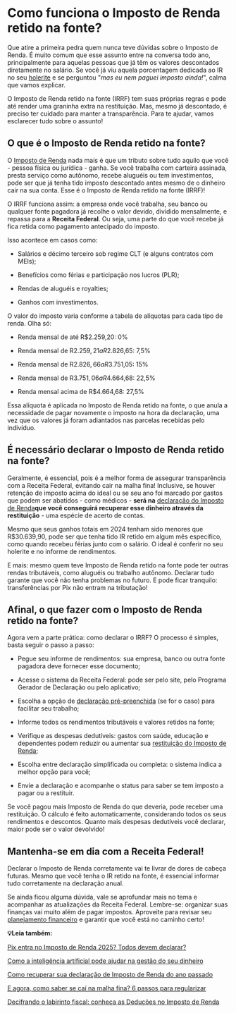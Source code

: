 # Como funciona o Imposto de Renda retido na fonte?

Que atire a primeira pedra quem nunca teve dúvidas sobre o Imposto de Renda. É muito comum que esse assunto entre na conversa todo ano, principalmente para aquelas pessoas que já têm os valores descontados diretamente no salário. Se você já viu aquela porcentagem dedicada ao IR no seu [holerite](https://meubolso.mercadopago.com.br/como-interpretar-holerite) e se perguntou "*mas eu nem paguei imposto ainda!*", calma que vamos explicar.

O Imposto de Renda retido na fonte (IRRF) tem suas próprias regras e pode até render uma graninha extra na restituição. Mas, mesmo já descontado, é preciso ter cuidado para manter a transparência. Para te ajudar, vamos esclarecer tudo sobre o assunto!

## **O que é o Imposto de Renda retido na fonte?**

O [Imposto de Renda](https://meubolso.mercadopago.com.br/imposto-de-renda-2021-o-que-voce-precisa-saber) nada mais é que um tributo sobre tudo aquilo que você - pessoa física ou jurídica - ganha. Se você trabalha com carteira assinada, presta serviço como autônomo, recebe aluguéis ou tem investimentos, pode ser que já tenha tido imposto descontado antes mesmo de o dinheiro cair na sua conta. Esse é o Imposto de Renda retido na fonte (IRRF)!

O IRRF funciona assim: a empresa onde você trabalha, seu banco ou qualquer fonte pagadora já recolhe o valor devido, dividido mensalmente, e repassa para a **Receita Federal**. Ou seja, uma parte do que você recebe já fica retida como pagamento antecipado do imposto.

Isso acontece em casos como:

- Salários e décimo terceiro sob regime CLT (e alguns contratos com MEIs);

- Benefícios como férias e participação nos lucros (PLR);

- Rendas de aluguéis e royalties;

- Ganhos com investimentos.

O valor do imposto varia conforme a tabela de alíquotas para cada tipo de renda. Olha só:

- Renda mensal de até R$2.259,20: 0%

- Renda mensal de R$2.259,21 a R$2.826,65: 7,5%

- Renda mensal de R$2.826,66 a R$3.751,05: 15%

- Renda mensal de R$3.751,06 a R$4.664,68: 22,5%

- Renda mensal acima de R$4.664,68: 27,5%

Essa alíquota é aplicada no Imposto de Renda retido na fonte, o que anula a necessidade de pagar novamente o imposto na hora da declaração, uma vez que os valores já foram adiantados nas parcelas recebidas pelo indivíduo.

## **É necessário declarar o Imposto de Renda retido na fonte?**

Geralmente, é essencial, pois é a melhor forma de assegurar transparência com a Receita Federal, evitando cair na malha fina! Inclusive, se houver retenção de imposto acima do ideal ou se seu ano foi marcado por gastos que podem ser abatidos - como médicos - **será na** [declaração do Imposto de Renda](https://meubolso.mercadopago.com.br/preparacao-declaracao-imposto-de-renda)**que você conseguirá recuperar esse dinheiro através da restituição** - uma espécie de acerto de contas.

Mesmo que seus ganhos totais em 2024 tenham sido menores que R$30.639,90, pode ser que tenha tido IR retido em algum mês específico, como quando recebeu férias junto com o salário. O ideal é conferir no seu holerite e no informe de rendimentos.

E mais: mesmo quem teve Imposto de Renda retido na fonte pode ter outras rendas tributáveis, como aluguéis ou trabalho autônomo. Declarar tudo garante que você não tenha problemas no futuro. E pode ficar tranquilo: transferências por Pix não entram na tributação!

## **Afinal, o que fazer com o Imposto de Renda retido na fonte?**

Agora vem a parte prática: como declarar o IRRF? O processo é simples, basta seguir o passo a passo:

- Pegue seu informe de rendimentos: sua empresa, banco ou outra fonte pagadora deve fornecer esse documento;

- Acesse o sistema da Receita Federal: pode ser pelo site, pelo Programa Gerador de Declaração ou pelo aplicativo;

- Escolha a opção de [declaração pré-preenchida](https://meubolso.mercadopago.com.br/declaracao-pre-preenchida-tire-suas-duvidas) (se for o caso) para facilitar seu trabalho;

- Informe todos os rendimentos tributáveis e valores retidos na fonte;

- Verifique as despesas dedutíveis: gastos com saúde, educação e dependentes podem reduzir ou aumentar sua [restituição do Imposto de Renda](https://meubolso.mercadopago.com.br/restituicao-imposto-de-renda);

- Escolha entre declaração simplificada ou completa: o sistema indica a melhor opção para você;

- Envie a declaração e acompanhe o status para saber se tem imposto a pagar ou a restituir.

Se você pagou mais Imposto de Renda do que deveria, pode receber uma restituição. O cálculo é feito automaticamente, considerando todos os seus rendimentos e descontos. Quanto mais despesas dedutíveis você declarar, maior pode ser o valor devolvido!

## **Mantenha-se em dia com a Receita Federal!**

Declarar o Imposto de Renda corretamente vai te livrar de dores de cabeça futuras. Mesmo que você tenha o IR retido na fonte, é essencial informar tudo corretamente na declaração anual.

Se ainda ficou alguma dúvida, vale se aprofundar mais no tema e acompanhar as atualizações da Receita Federal. Lembre-se: organizar suas finanças vai muito além de pagar impostos. Aproveite para revisar seu [planejamento financeiro](https://meubolso.mercadopago.com.br/planejamento-financeiro-quitar-dividas-ganhando-pouco) e garantir que você está no caminho certo!

**💡Leia também:**

[Pix entra no Imposto de Renda 2025? Todos devem declarar?](https://meubolso.mercadopago.com.br/entenda-se-pix-entra-no-imposto-de-renda)

[Como a inteligência artificial pode ajudar na gestão do seu dinheiro](https://meubolso.mercadopago.com.br/gestao-do-dinheiro-com-inteligencia-artificial)

[Como recuperar sua declaração de Imposto de Renda do ano passado](https://meubolso.mercadopago.com.br/como-recuperar-a-declaracao-de-imposto-de-renda-do-ano-passado)

[E agora, como saber se caí na malha fina? 6 passos para regularizar](https://meubolso.mercadopago.com.br/como-saber-se-cai-na-malha-fina)

[Decifrando o labirinto fiscal: conheça as Deduções no Imposto de Renda](https://meubolso.mercadopago.com.br/deducoes-no-imposto-de-renda)